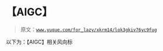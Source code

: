 # 【AIGC】

> 原文：[`www.yuque.com/for_lazy/xkrm14/lok3gkiv76yc9fug`](https://www.yuque.com/for_lazy/xkrm14/lok3gkiv76yc9fug)

以下为：【AIGC】相关风向标

